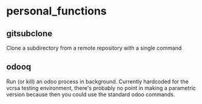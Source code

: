 # personal_functions
## gitsubclone
Clone a subdirectory from a remote repository with a single command

## odooq
Run (or kill) an odoo process in background. Currently hardcoded for the vcrsa testing environment, there's probably no point in making a parametric version because then you could use the standard odoo commands.
